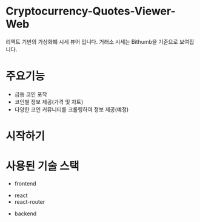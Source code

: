 # Cryptocurrency-Quotes-Viewer-Web

리액트 기반의 가상화폐 시세 뷰어 입니다. 거래소 시세는 Bithumb을 기준으로 보여집니다. 

# 주요기능

* 급등 코인 포착
* 코인별 정보 제공(가격 및 차트)
* 다양한 코인 커뮤니티를 크롤링하여 정보 제공(예정) 

# 시작하기

# 사용된 기술 스택
- frontend
* react
* react-router
- backend
